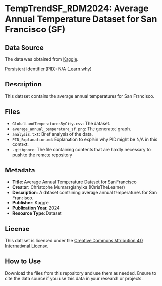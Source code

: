 # TempTrendSF_RDM2024: Average Annual Temperature Dataset for San Francisco (SF)

## Data Source

The data was obtained from [Kaggle](https://www.kaggle.com/berkeleyearth/climate-change-earth-surface-temperature-data).

Persistent Identifier (PID): N/A ([Learn why](PID_Explanation.md))

## Description

This dataset contains the average annual temperatures for San Francisco.

## Files

- `GlobalLandTemperaturesByCity.csv`: The dataset.
- `average_annual_temperature_sf.png`: The generated graph.
- `analysis.txt`: Brief analysis of the data.
- `PID_Explanation.md`: Explanation to explain why PID might be N/A in this context.
- `.gitignore`: The file containing contents that are hardly necessary to push to the remote repository

## Metadata

- **Title**: Average Annual Temperature Dataset for San Francisco
- **Creator**: Christophe Mumaragishyika (KhrisTheLearner)
- **Description**: A dataset containing average annual temperatures for San Francisco.
- **Publisher**: Kaggle
- **Publication Year**: 2024
- **Resource Type**: Dataset

## License

This dataset is licensed under the [Creative Commons Attribution 4.0 International License](https://creativecommons.org/licenses/by/4.0/).

## How to Use

Download the files from this repository and use them as needed. Ensure to cite the data source if you use this data in your research or projects.
